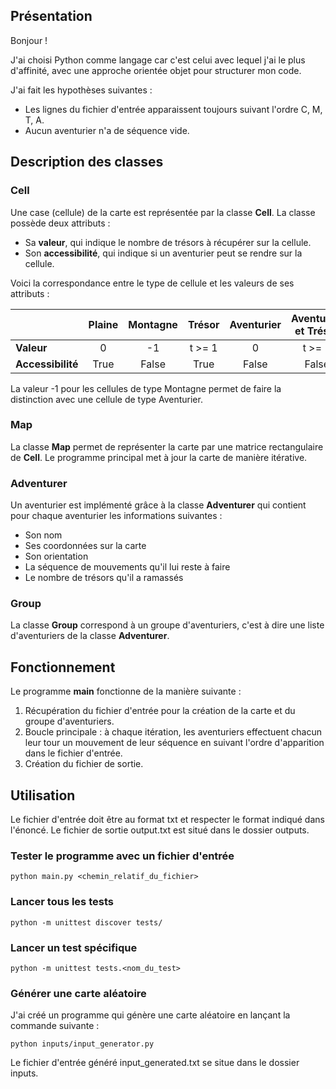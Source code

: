 ## Présentation

Bonjour ! 

J'ai choisi Python comme langage car c'est celui avec lequel j'ai le plus d'affinité, avec une approche orientée objet pour structurer mon code.

J'ai fait les hypothèses suivantes : 
* Les lignes du fichier d'entrée apparaissent toujours suivant l'ordre C, M, T, A.
* Aucun aventurier n'a de séquence vide.

## Description des classes

### Cell 
    
Une case (cellule) de la carte est représentée par la classe **Cell**. La classe possède deux attributs : 
* Sa **valeur**, qui indique le nombre de trésors à récupérer sur la cellule.
* Son **accessibilité**, qui indique si un aventurier peut se rendre sur la cellule.

Voici la correspondance entre le type de cellule et les valeurs de ses attributs :

|       | Plaine | Montagne | Trésor | Aventurier | Aventurier et Trésor |
|-------|:----------:|:----------:|:----------:|:----------:|:----------:|
| **Valeur** | 0  | -1  | t >= 1  | 0  | t >= 1  |
| **Accessibilité** | True  | False  | True  | False  | False  |

La valeur -1 pour les cellules de type Montagne permet de faire la distinction avec une cellule de type Aventurier. 

### Map

La classe **Map** permet de représenter la carte par une matrice rectangulaire de **Cell**. Le programme principal met à jour la carte de manière itérative. 

### Adventurer 

Un aventurier est implémenté grâce à la classe **Adventurer** qui contient pour chaque aventurier les informations suivantes :
* Son nom
* Ses coordonnées sur la carte
* Son orientation 
* La séquence de mouvements qu'il lui reste à faire
* Le nombre de trésors qu'il a ramassés

### Group 

La classe **Group** correspond à un groupe d'aventuriers, c'est à dire une liste d'aventuriers de la classe **Adventurer**.

## Fonctionnement

Le programme **main** fonctionne de la manière suivante :
1. Récupération du fichier d'entrée pour la création de la carte et du groupe d'aventuriers. 
2. Boucle principale : à chaque itération, les aventuriers effectuent chacun leur tour un mouvement de leur séquence en suivant l'ordre d'apparition dans le fichier d'entrée.
3. Création du fichier de sortie.

## Utilisation
Le fichier d'entrée doit être au format txt et respecter le format indiqué dans l'énoncé. Le fichier de sortie output.txt est situé dans le dossier outputs.
### Tester le programme avec un fichier d'entrée
```
python main.py <chemin_relatif_du_fichier>
```
### Lancer tous les tests
```
python -m unittest discover tests/
```
### Lancer un test spécifique
```
python -m unittest tests.<nom_du_test>
```
### Générer une carte aléatoire
J'ai créé un programme qui génère une carte aléatoire en lançant la commande suivante :
```
python inputs/input_generator.py
```
Le fichier d'entrée généré input_generated.txt se situe dans le dossier inputs.